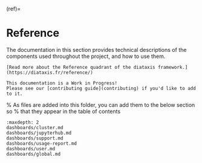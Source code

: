 (ref)=
# Reference

The documentation in this section provides technical descriptions of the
components used throughout the project, and how to use them.

```{note}
[Read more about the Reference quadrant of the diataxis framework.](https://diataxis.fr/reference/)
```

```{attention}
This documentation is a Work in Progress!
Please see our [contributing guide](contributing) if you'd like to add to it.
```

% As files are added into this folder, you can add them to the below section so
% that they appear in the table of contents
```{toctree}
:maxdepth: 2
dashboards/cluster.md
dashboards/jupyterhub.md
dashboards/support.md
dashboards/usage-report.md
dashboards/user.md
dashboards/global.md
```
